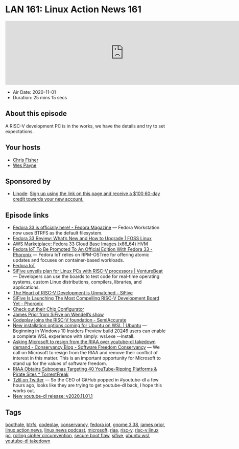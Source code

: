 # LAN 161: Linux Action News 161

<iframe src="https://player.fireside.fm/v2/DAcK9LdX+FcgybObH?theme=dark" width="740" height="200" frameborder="0" scrolling="no"></iframe>

* Air Date: 2020-11-01
* Duration: 25 mins 15 secs

## About this episode

A RISC-V development PC is in the works,  we have the details and try to set expectations. 

## Your hosts
* [Chris Fisher](https://linuxactionnews.com/hosts/chris)
* [Wes Payne](https://linuxactionnews.com/hosts/wes)

## Sponsored by

  * [Linode](http://linode.com/lan): [Sign up using the link on this page and receive a $100 60-day credit towards your new account. ](http://linode.com/lan)



## Episode links

  * [Fedora 33 is officially here! - Fedora Magazine](https://fedoramagazine.org/announcing-fedora-33/ "Fedora 33 is officially here! - Fedora Magazine") — Fedora Workstation now uses BTRFS as the default filesystem. 
  * [Fedora 33 Review: What’s New and How to Upgrade | FOSS Linux](https://www.fosslinux.com/43968/fedora-33-whats-new-and-how-to-upgrade.htm "Fedora 33 Review: What’s New and How to Upgrade | FOSS Linux")
  * [AWS Marketplace: Fedora 33 Cloud Base Images (x86_64) HVM](https://aws.amazon.com/marketplace/pp/B08LZY538M?qid=1604068061088&sr=0-6&ref_=brs_res_product_title "AWS Marketplace: Fedora 33 Cloud Base Images \(x86_64\) HVM")
  * [Fedora IoT To Be Promoted To An Official Edition With Fedora 33 - Phoronix](https://www.phoronix.com/scan.php?page=news_item&px=Fedora-33-IoT-Official "Fedora IoT To Be Promoted To An Official Edition With Fedora 33 - Phoronix") — Fedora IoT relies on RPM-OSTree for offering atomic updates and focuses on container-based workloads.
  * [Fedora IoT](https://getfedora.org/en/iot/ "Fedora IoT")
  * [SiFive unveils plan for Linux PCs with RISC-V processors | VentureBeat](https://venturebeat.com/2020/10/29/sifive-unveils-plan-for-linux-pcs-based-on-risc-v-processors/ "SiFive unveils plan for Linux PCs with RISC-V processors | VentureBeat") — Developers can use the boards to test code for real-time operating systems, custom Linux distributions, compilers, libraries, and applications. 
  * [The Heart of RISC-V Development is Unmatched - SiFive](https://www.sifive.com/blog/the-heart-of-risc-v-development-is-unmatched "The Heart of RISC-V Development is Unmatched - SiFive")
  * [SiFive Is Launching The Most Compelling RISC-V Development Board Yet - Phoronix](https://www.phoronix.com/scan.php?page=article&item=sifive-riscv-unmatched&num=1 "SiFive Is Launching The Most Compelling RISC-V Development Board Yet - Phoronix")
  * [Check out their Chip Configurator](https://scs.sifive.com/core-designer/ "Check out their Chip Configurator")
  * [James Prior from SiFive on Wendell’s show](https://www.youtube.com/watch?v=ET22Q7zeGuw "James Prior from SiFive on Wendell’s show")
  * [Codeplay joins the RISC-V foundation - SemiAccurate](https://www.semiaccurate.com/2020/10/29/codeplay-joins-the-risc-v-foundation/ "Codeplay joins the RISC-V foundation - SemiAccurate")
  * [New installation options coming for Ubuntu on WSL | Ubuntu](https://ubuntu.com//blog/new-installation-options-coming-for-ubuntu-wsl "New installation options coming for Ubuntu on WSL | Ubuntu") — Beginning in Windows 10 Insiders Preview build 20246 users can enable a complete WSL experience with simply: wsl.exe --install.
  * [Asking Microsoft to resign from the RIAA over youtube-dl takedown demand - Conservancy Blog - Software Freedom Conservancy](https://sfconservancy.org/blog/2020/oct/26/microsoft-github-riaa-youtube-dl/ "Asking Microsoft to resign from the RIAA over youtube-dl takedown demand - Conservancy Blog - Software Freedom Conservancy") — We call on Microsoft to resign from the RIAA and remove their conflict of interest in this matter. This is an important opportunity for Microsoft to stand up for the values of software freedom.
  * [RIAA Obtains Subpoenas Targeting 40 YouTube-Ripping Platforms & Pirate Sites * TorrentFreak](https://torrentfreak.com/riaa-obtains-subpoenas-targeting-40-youtube-ripping-platforms-pirate-sites-201029/ "RIAA Obtains Subpoenas Targeting 40 YouTube-Ripping Platforms & Pirate Sites * TorrentFreak")
  * [Tzlil on Twitter](https://twitter.com/t3rr4dice/status/1320660235363749888?s=20 "Tzlil on Twitter") — So the CEO of GitHub popped in #youtube-dl a few hours ago, looks like they are trying to get youtube-dl back, I hope this works out.
  * [New youtube-dl release: v2020.11.01.1](https://news.ycombinator.com/item?id=24959947 "New youtube-dl release: v2020.11.01.1")



## Tags

[boothole](https://linuxactionnews.com/tags/boothole), [btrfs](https://linuxactionnews.com/tags/btrfs), [codeplay](https://linuxactionnews.com/tags/codeplay), [conservancy](https://linuxactionnews.com/tags/conservancy), [fedora iot](https://linuxactionnews.com/tags/fedora%20iot), [gnome 3.38](https://linuxactionnews.com/tags/gnome%203.38), [james prior](https://linuxactionnews.com/tags/james%20prior), [linux action news](https://linuxactionnews.com/tags/linux%20action%20news), [linux news podcast](https://linuxactionnews.com/tags/linux%20news%20podcast), [microsoft](https://linuxactionnews.com/tags/microsoft), [riaa](https://linuxactionnews.com/tags/riaa), [risc-v](https://linuxactionnews.com/tags/risc-v), [risc-v linux pc](https://linuxactionnews.com/tags/risc-v%20linux%20pc), [rolling cipher circumvention](https://linuxactionnews.com/tags/rolling%20cipher%20circumvention), [secure boot flaw](https://linuxactionnews.com/tags/secure%20boot%20flaw), [sifive](https://linuxactionnews.com/tags/sifive), [ubuntu wsl](https://linuxactionnews.com/tags/ubuntu%20wsl), [youtube-dl takedown](https://linuxactionnews.com/tags/youtube-dl%20takedown)